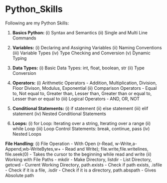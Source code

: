 # Python_Skills

Following are my Python Skills:

1. **Basics Python:**
  (i) Syntax and Semantics
  (ii) Single and Multi Line Commands

2. **Variables:**
   (i) Declaring and Assigning Variables
   (ii) Naming Conventions
   (iii) Variable Types
   (iv) Type Checking and Conversion
   (v) Dynamic Typing

3. **Data Types:**
   (i) Basic Data Types: int, float, boolean, str
   (ii) Type Conversion

4. **Operators:**
   (i) Arithmetic Operators - Addition, Multiplication, Division, Floor Divison, Modulus, Exponential
   (ii) Comparison Operators - Equal to, Not equal to, Greater than, Lesser than, Greater than or equal to, Lesser than or equal to
   (iii) Logical Operators - AND, OR, NOT

5. **Conditional Statements:**
   (i) if statement
   (ii) else statement
   (iii) elif statement
   (iv) Nested Conditional Statements

6. **Loops:**
   (i) for Loop: Iterating over a string, Iterating over a range
   (ii) while Loop
   (iii) Loop Control Statements: break, continue, pass
   (iv) Nested Loops

**File Handling**:
    (i) File Operation - With Open (r-Read, w-Write,a-Append,wb-WriteBytes,w+ - Read and Write); file.write,file.writelines, file.seek(0) - Takes the cursor to the beginning while read and write
    (ii) Working with File Paths - mkdir - Make Directory, listdir - List Directory, getcwd - Current Working Directory, path.exists - Check if path exists, .isfile - Check if it is a file, .isdir - Check if it is a directory, path.abspath - Gives Absolute path
